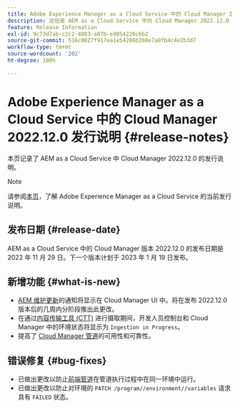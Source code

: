 ```yaml
---
title: Adobe Experience Manager as a Cloud Service 中的 Cloud Manager 2022.12.0 发行说明
description: 这些是 AEM as a Cloud Service 中的 Cloud Manager 2022.12.0 发行说明。
feature: Release Information
exl-id: 9c73d7ab-c2c2-4803-a07b-e9054220c6b2
source-git-commit: 516c0027f917ea1e54286b268e7a0fb4c4e2b3d7
workflow-type: tm+mt
source-wordcount: '202'
ht-degree: 100%

---
```



# Adobe Experience Manager as a Cloud Service 中的 Cloud Manager 2022.12.0 发行说明 {#release-notes}

本页记录了 AEM as a Cloud Service 中 Cloud Manager 2022.12.0 的发行说明。

>[!NOTE]
>
>请参阅[本页](/help/release-notes/release-notes-cloud/release-notes-current.md)，了解 Adobe Experience Manager as a Cloud Service 的当前发行说明。

## 发布日期 {#release-date}

AEM as a Cloud Service 中的 Cloud Manager 版本 2022.12.0 的发布日期是 2022 年 11 月 29 日。下一个版本计划于 2023 年 1 月 19 日发布。

## 新增功能 {#what-is-new}

* [AEM 维护更新](/help/overview/what-is-new-and-different.md#aem-updates)的通知将显示在 Cloud Manager UI 中。将在发布 2022.12.0 版本后的几周内分阶段推出此更改。
* 在通过[内容传输工具 (CTT)](/help/journey-migration/content-transfer-tool/using-content-transfer-tool/overview-content-transfer-tool.md) 进行摄取期间，开发人员控制台和 Cloud Manager 中的环境状态将显示为 `Ingestion in Progress`。
* 提高了 [Cloud Manager 管道](/help/implementing/cloud-manager/configuring-pipelines/introduction-ci-cd-pipelines.md)的可用性和可靠性。

## 错误修复 {#bug-fixes}

* 已做出更改以防止[前端管道](/help/implementing/cloud-manager/configuring-pipelines/introduction-ci-cd-pipelines.md#front-end)在管道执行过程中在同一环境中运行。
* 已做出更改以防止对环境的 `PATCH /program//environment//variables` 请求具有 `FAILED` 状态。
